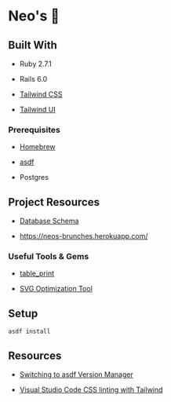 # Neo's 🥑

## Built With
- Ruby 2.7.1

- Rails 6.0

- [Tailwind CSS](https://tailwindcss.com/)

- [Tailwind UI](https://tailwindui.com/)

### Prerequisites

- [Homebrew](https://brew.sh/)

- [asdf](https://asdf-vm.com/)

- Postgres

## Project Resources

- [Database Schema](https://kitt.lewagon.com/db/9884)

- https://neos-brunches.herokuapp.com/

### Useful Tools & Gems

- [table_print](http://tableprintgem.com/)

- [SVG Optimization Tool](https://jakearchibald.github.io/svgomg/)

## Setup

`asdf install`

## Resources

- [Switching to asdf Version Manager](https://sidneyliebrand.io/blog/switching-to-asdf-version-manager)

- [Visual Studio Code CSS linting with Tailwind](https://www.meidev.co/blog/visual-studio-code-css-linting-with-tailwind/)
